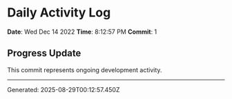 # Daily Activity Log

**Date**: Wed Dec 14 2022
**Time**: 8:12:57 PM
**Commit**: 1

## Progress Update

This commit represents ongoing development activity.

---
Generated: 2025-08-29T00:12:57.450Z
